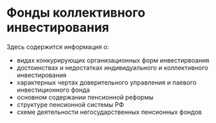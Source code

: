 # Фонды коллективного инвестирования
Здесь содержится информация о:

- видах конкурирующих организационных форм инвестирвоания
- достоинствах и недостатках индивидуального и коллективного инвестирования
- характерных чертах доверительного управления и паевого инвестиционного фонда
- основном содержании пенсионной реформы
- структуре пенсионной системы РФ
- схеме деятельности негосударственных пенсионных фондов
